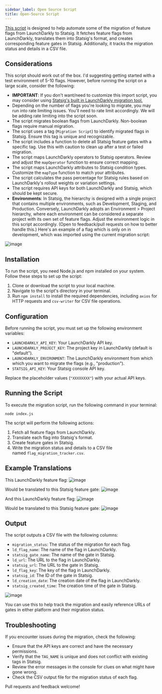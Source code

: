 ```yaml
---
sidebar_label: Open Source Script
title: Open-Source Script
---
```

[This script](https://github.com/statsig-io/launchDarkly_migration_script_template) is designed to help automate some of the migration of feature flags from LaunchDarkly to Statsig. It fetches feature flags from LaunchDarkly, translates them into Statsig's format, and creates corresponding feature gates in Statsig. Additionally, it tracks the migration status and details in a CSV file.

## Considerations
This script should work out of the box. I'd suggesting getting started with a test environment of 5-10 flags. However, before running the script on a large scale, consider the following:

- **IMPORTANT**: If you don't want/need to customize this import script, you may consider using [Statsig's built in LaunchDarkly migration tool.](/guides/ui-based-tool)
- Depending on the number of flags you're looking to migrate, you may run into rate limiting issues. You'll need to rate limit accordingly. We will be adding rate limiting into the script soon.
- The script migrates boolean flags from LaunchDarkly. Non-boolean flags require manual migration.
- The script uses a tag (`Migration Script`) to identify migrated flags in Statsig. Ensure this tag is unique and recognizable.
- The script includes a function to delete all Statsig feature gates with a specific tag. Use this with caution to clean up after a test or failed migration.
- The script maps LaunchDarkly operators to Statsig operators. Review and adjust the `mapOperator` function to ensure correct mapping.
- The script maps LaunchDarkly attributes to Statsig condition types. Customize the `mapType` function to match your attributes.
- The script calculates the pass percentage for Statsig rules based on LaunchDarkly's rollout weights or variation settings.
- The script requires API keys for both LaunchDarkly and Statsig, which should be kept secure.
- **Environments**: In Statsig, the hierarchy is designed with a single project that contains multiple environments, such as Development, Staging, and Production. Conversely, LaunchDarkly adopts an Environment > Project hierarchy, where each environment can be considered a separate project with its own set of feature flags. Adjust the environment logic in this script accordingly. (Open to feedback/pull requests on how to better handle this.) Here's an example of a flag which is only on in development, which was imported using the current migration script:

![image](/img/migration-flag-example.png)

## Installation
To run the script, you need Node.js and npm installed on your system. Follow these steps to set up the script:

1. Clone or download the script to your local machine.
2. Navigate to the script's directory in your terminal.
3. Run `npm install` to install the required dependencies, including `axios` for HTTP requests and `csv-writer` for CSV file operations.

## Configuration

Before running the script, you must set up the following environment variables:

- `LAUNCHDARKLY_API_KEY`: Your LaunchDarkly API key.
- `LAUNCHDARKLY_PROJECT_KEY`: The project key in LaunchDarkly (default is "default").
- `LAUNCHDARKLY_ENVIRONMENT`: The LaunchDarkly environment from which which you want to migrate the flags (e.g., "production").
- `STATSIG_API_KEY`: Your Statsig console API key.

Replace the placeholder values (`"XXXXXXXX"`) with your actual API keys.

## Running the Script

To execute the migration script, run the following command in your terminal:

```
node index.js
```

The script will perform the following actions:

1. Fetch all feature flags from LaunchDarkly.
2. Translate each flag into Statsig's format.
3. Create feature gates in Statsig.
4. Write the migration status and details to a CSV file named `flag_migration_tracker.csv`.

## Example Translations

This LaunchDarkly feature flag:
![image](/img/launch-darkly-feature-flag.png)

Would be translated to this Statsig feature gate:
![image](/img/statsig-feature-gate.png)

And this LaunchDarkly feature flag:
![image](/img/launch-darkly-feature-flag2.png)

Would be translated to this Statsig feature gate:
![image](/img/statsig-feature-gate2.png)

## Output

The script outputs a CSV file with the following columns:

- `migration_status`: The status of the migration for each flag.
- `ld_flag_name`: The name of the flag in LaunchDarkly.
- `statsig_gate_name`: The name of the gate in Statsig.
- `ld_url`: The URL to the flag in LaunchDarkly.
- `statsig_url`: The URL to the gate in Statsig.
- `ld_flag_key`: The key of the flag in LaunchDarkly.
- `statsig_id`: The ID of the gate in Statsig.
- `ld_creation_date`: The creation date of the flag in LaunchDarkly.
- `statsig_created_time`: The creation time of the gate in Statsig.

![image](/img/migration-csv-file.png)

You can use this to help track the migration and easily reference URLs of gates in either platform and their migration status.

## Troubleshooting

If you encounter issues during the migration, check the following:

- Ensure that the API keys are correct and have the necessary permissions.
- Verify that the `TAG_NAME` is unique and does not conflict with existing tags in Statsig.
- Review the error messages in the console for clues on what might have gone wrong.
- Check the CSV output file for the migration status of each flag.

Pull requests and feedback welcome!
